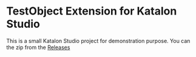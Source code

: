 TestObject Extension for Katalon Studio
====

This is a small Katalon Studio project for demonstration purpose.
You can the zip from the [Releases]()